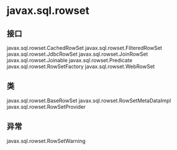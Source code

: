 # javax.sql.rowset

## 接口

javax.sql.rowset.CachedRowSet
javax.sql.rowset.FilteredRowSet
javax.sql.rowset.JdbcRowSet
javax.sql.rowset.JoinRowSet
javax.sql.rowset.Joinable
javax.sql.rowset.Predicate
javax.sql.rowset.RowSetFactory
javax.sql.rowset.WebRowSet

## 类

javax.sql.rowset.BaseRowSet
javax.sql.rowset.RowSetMetaDataImpl
javax.sql.rowset.RowSetProvider

## 异常

javax.sql.rowset.RowSetWarning




